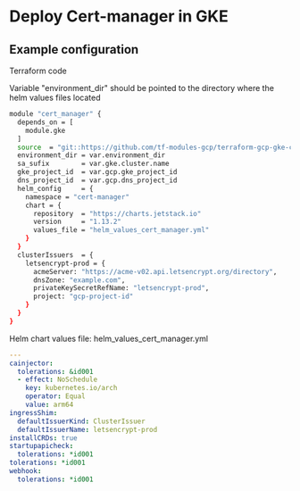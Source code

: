 # Deploy Cert-manager in GKE

## Example configuration

Terraform code

Variable "environment_dir" should be pointed to the directory where the helm values files located

```bash
module "cert_manager" {
  depends_on = [
    module.gke
  ]
  source  = "git::https://github.com/tf-modules-gcp/terraform-gcp-gke-cert-manager.git//modules/cert-manager?ref=0.0.1"
  environment_dir = var.environment_dir
  sa_sufix        = var.gke.cluster.name
  gke_project_id  = var.gcp.gke_project_id
  dns_project_id  = var.gcp.dns_project_id
  helm_config     = {
    namespace = "cert-manager"
    chart = {
      repository  = "https://charts.jetstack.io"
      version     = "1.13.2"
      values_file = "helm_values_cert_manager.yml"
    }
  }
  clusterIssuers  = {
    letsencrypt-prod = {
      acmeServer: "https://acme-v02.api.letsencrypt.org/directory",
      dnsZone: "example.com",
      privateKeySecretRefName: "letsencrypt-prod",
      project: "gcp-project-id"
    }
  }
}
```

Helm chart values file: helm_values_cert_manager.yml

```yaml
---
cainjector:
  tolerations: &id001
  - effect: NoSchedule
    key: kubernetes.io/arch
    operator: Equal
    value: arm64
ingressShim:
  defaultIssuerKind: ClusterIssuer
  defaultIssuerName: letsencrypt-prod
installCRDs: true
startupapicheck:
  tolerations: *id001
tolerations: *id001
webhook:
  tolerations: *id001
```
